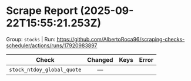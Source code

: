 # Scrape Report (2025-09-22T15:55:21.253Z)

Group: `stocks`  |  Run: https://github.com/AlbertoRoca96/scraping-checks-scheduler/actions/runs/17920983897

| Check | Changed | Keys | Error |
|---|:---:|:--|:--|
| `stock_ntdoy_global_quote` | — |  |  |
